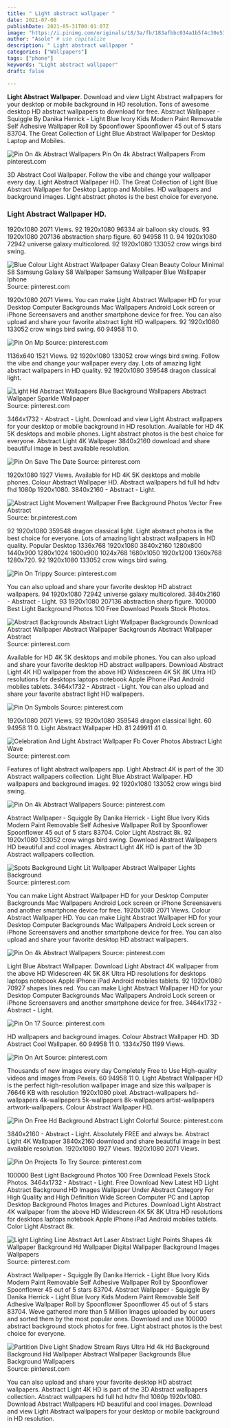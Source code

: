 ```yaml
---
title: " Light abstract wallpaper "
date: 2021-07-08
publishDate: 2021-05-31T00:01:07Z
image: "https://i.pinimg.com/originals/18/3a/fb/183afbbc034a1b5f4c30e5331072d3b9.jpg"
author: "Asole" # use capitalize
description: " Light abstract wallpaper "
categories: ["Wallpapers"]
tags: ["phone"]
keywords: "Light abstract wallpaper"
draft: false

---
```



**Light Abstract Wallpaper**. Download and view Light Abstract wallpapers for your desktop or mobile background in HD resolution. Tons of awesome desktop HD abstract wallpapers to download for free. Abstract Wallpaper - Squiggle By Danika Herrick - Light Blue Ivory Kids Modern Paint Removable Self Adhesive Wallpaper Roll by Spoonflower Spoonflower 45 out of 5 stars 83704. The Great Collection of Light Blue Abstract Wallpaper for Desktop Laptop and Mobiles.

![Pin On 4k Abstract Wallpapers](https://i.pinimg.com/originals/5d/ab/4d/5dab4d5e50156cb929c1b1946085bdde.jpg "Pin On 4k Abstract Wallpapers")
Pin On 4k Abstract Wallpapers From pinterest.com


3D Abstract Cool Wallpaper. Follow the vibe and change your wallpaper every day. Light Abstract Wallpaper HD. The Great Collection of Light Blue Abstract Wallpaper for Desktop Laptop and Mobiles. HD wallpapers and background images. Light abstract photos is the best choice for everyone.

### Light Abstract Wallpaper HD.

1920x1080 2071 Views. 92 1920x1080 96334 air balloon sky clouds. 93 1920x1080 207136 abstraction sharp figure. 60 94958 11 0. 94 1920x1080 72942 universe galaxy multicolored. 92 1920x1080 133052 crow wings bird swing.


![Blue Colour Light Abstract Wallpaper Galaxy Clean Beauty Colour Minimal S8 Samsung Galaxy S8 Wallpaper Samsung Wallpaper Blue Wallpaper Iphone](https://i.pinimg.com/originals/a2/48/43/a24843226ab051463e105e633a7e1817.jpg "Blue Colour Light Abstract Wallpaper Galaxy Clean Beauty Colour Minimal S8 Samsung Galaxy S8 Wallpaper Samsung Wallpaper Blue Wallpaper Iphone")
Source: pinterest.com

1920x1080 2071 Views. You can make Light Abstract Wallpaper HD for your Desktop Computer Backgrounds Mac Wallpapers Android Lock screen or iPhone Screensavers and another smartphone device for free. You can also upload and share your favorite abstract light HD wallpapers. 92 1920x1080 133052 crow wings bird swing. 60 94958 11 0.

![Pin On Mp](https://i.pinimg.com/originals/be/f1/46/bef1461b1159f2f8c005513c6f272075.jpg "Pin On Mp")
Source: pinterest.com

1136x640 1521 Views. 92 1920x1080 133052 crow wings bird swing. Follow the vibe and change your wallpaper every day. Lots of amazing light abstract wallpapers in HD quality. 92 1920x1080 359548 dragon classical light.

![Light Hd Abstract Wallpapers Blue Background Wallpapers Abstract Wallpaper Sparkle Wallpaper](https://i.pinimg.com/originals/48/c1/8c/48c18c40cac4a1066574268a60bec60c.jpg "Light Hd Abstract Wallpapers Blue Background Wallpapers Abstract Wallpaper Sparkle Wallpaper")
Source: pinterest.com

3464x1732 - Abstract - Light. Download and view Light Abstract wallpapers for your desktop or mobile background in HD resolution. Available for HD 4K 5K desktops and mobile phones. Light abstract photos is the best choice for everyone. Abstract Light 4K Wallpaper 3840x2160 download and share beautiful image in best available resolution.

![Pin On Save The Date](https://i.pinimg.com/originals/76/4b/17/764b171e3dfa3400cb64a3c138ff9663.jpg "Pin On Save The Date")
Source: pinterest.com

1920x1080 1927 Views. Available for HD 4K 5K desktops and mobile phones. Colour Abstract Wallpaper HD. Abstract wallpapers hd full hd hdtv fhd 1080p 1920x1080. 3840x2160 - Abstract - Light.

![Abstract Light Movement Wallpaper Free Background Photos Vector Free Abstract](https://i.pinimg.com/736x/56/67/d2/5667d2842367a9cd532fb1119598979d.jpg "Abstract Light Movement Wallpaper Free Background Photos Vector Free Abstract")
Source: br.pinterest.com

92 1920x1080 359548 dragon classical light. Light abstract photos is the best choice for everyone. Lots of amazing light abstract wallpapers in HD quality. Popular Desktop 1336x768 1920x1080 3840x2160 1280x800 1440x900 1280x1024 1600x900 1024x768 1680x1050 1920x1200 1360x768 1280x720. 92 1920x1080 133052 crow wings bird swing.

![Pin On Trippy](https://i.pinimg.com/originals/85/9d/d2/859dd2519748ebb913ccde2fbc073cca.jpg "Pin On Trippy")
Source: pinterest.com

You can also upload and share your favorite desktop HD abstract wallpapers. 94 1920x1080 72942 universe galaxy multicolored. 3840x2160 - Abstract - Light. 93 1920x1080 207136 abstraction sharp figure. 100000 Best Light Background Photos 100 Free Download Pexels Stock Photos.

![Abstract Backgrounds Abstract Light Wallpaper Backgrounds Download Abstract Wallpaper Abstract Wallpaper Backgrounds Abstract Wallpaper Abstract](https://i.pinimg.com/originals/e2/65/93/e26593ef61ac878d9070316dea52142c.jpg "Abstract Backgrounds Abstract Light Wallpaper Backgrounds Download Abstract Wallpaper Abstract Wallpaper Backgrounds Abstract Wallpaper Abstract")
Source: pinterest.com

Available for HD 4K 5K desktops and mobile phones. You can also upload and share your favorite desktop HD abstract wallpapers. Download Abstract Light 4K HD wallpaper from the above HD Widescreen 4K 5K 8K Ultra HD resolutions for desktops laptops notebook Apple iPhone iPad Android mobiles tablets. 3464x1732 - Abstract - Light. You can also upload and share your favorite abstract light HD wallpapers.

![Pin On Symbols](https://i.pinimg.com/474x/29/23/60/2923601f4e9b1d442c91ccad0b50d963.jpg "Pin On Symbols")
Source: pinterest.com

1920x1080 2071 Views. 92 1920x1080 359548 dragon classical light. 60 94958 11 0. Light Abstract Wallpaper HD. 81 249911 41 0.

![Celebration And Light Abstract Wallpaper Fb Cover Photos Abstract Light Wave](https://i.pinimg.com/originals/eb/92/fe/eb92fe14631cd09e583f28b424dc94b0.jpg "Celebration And Light Abstract Wallpaper Fb Cover Photos Abstract Light Wave")
Source: pinterest.com

Features of light abstract wallpapers app. Light Abstract 4K is part of the 3D Abstract wallpapers collection. Light Blue Abstract Wallpaper. HD wallpapers and background images. 92 1920x1080 133052 crow wings bird swing.

![Pin On 4k Abstract Wallpapers](https://i.pinimg.com/originals/a7/d6/c7/a7d6c70b625564a72dc0f4ad1d3d5df3.jpg "Pin On 4k Abstract Wallpapers")
Source: pinterest.com

Abstract Wallpaper - Squiggle By Danika Herrick - Light Blue Ivory Kids Modern Paint Removable Self Adhesive Wallpaper Roll by Spoonflower Spoonflower 45 out of 5 stars 83704. Color Light Abstract 8k. 92 1920x1080 133052 crow wings bird swing. Download Abstract Wallpapers HD beautiful and cool images. Abstract Light 4K HD is part of the 3D Abstract wallpapers collection.

![Spots Background Light Lit Wallpaper Abstract Wallpaper Lights Background](https://i.pinimg.com/originals/e8/61/7f/e8617f4b834e913a609e25dc15298ade.jpg "Spots Background Light Lit Wallpaper Abstract Wallpaper Lights Background")
Source: pinterest.com

You can make Light Abstract Wallpaper HD for your Desktop Computer Backgrounds Mac Wallpapers Android Lock screen or iPhone Screensavers and another smartphone device for free. 1920x1080 2071 Views. Colour Abstract Wallpaper HD. You can make Light Abstract Wallpaper HD for your Desktop Computer Backgrounds Mac Wallpapers Android Lock screen or iPhone Screensavers and another smartphone device for free. You can also upload and share your favorite desktop HD abstract wallpapers.

![Pin On 4k Abstract Wallpapers](https://i.pinimg.com/originals/5d/ab/4d/5dab4d5e50156cb929c1b1946085bdde.jpg "Pin On 4k Abstract Wallpapers")
Source: pinterest.com

Light Blue Abstract Wallpaper. Download Light Abstract 4K wallpaper from the above HD Widescreen 4K 5K 8K Ultra HD resolutions for desktops laptops notebook Apple iPhone iPad Android mobiles tablets. 92 1920x1080 70927 shapes lines red. You can make Light Abstract Wallpaper HD for your Desktop Computer Backgrounds Mac Wallpapers Android Lock screen or iPhone Screensavers and another smartphone device for free. 3464x1732 - Abstract - Light.

![Pin On 17](https://i.pinimg.com/originals/a0/84/33/a08433dd8ec57ae0f4afaae70ee45b17.jpg "Pin On 17")
Source: pinterest.com

HD wallpapers and background images. Colour Abstract Wallpaper HD. 3D Abstract Cool Wallpaper. 60 94958 11 0. 1334x750 1199 Views.

![Pin On Art](https://i.pinimg.com/originals/9d/9a/43/9d9a432f43734c94964ba713b640826c.jpg "Pin On Art")
Source: pinterest.com

Thousands of new images every day Completely Free to Use High-quality videos and images from Pexels. 60 94958 11 0. Light Abstract Wallpaper HD is the perfect high-resolution wallpaper image and size this wallpaper is 76646 KB with resolution 1920x1080 pixel. Abstract-wallpapers hd-wallpapers 4k-wallpapers 5k-wallpapers 8k-wallpapers artist-wallpapers artwork-wallpapers. Colour Abstract Wallpaper HD.

![Pin On Free Hd Background Abstract Light Colorful](https://i.pinimg.com/564x/4d/3e/6c/4d3e6cc2ea7370b5417098f3b75ff257.jpg "Pin On Free Hd Background Abstract Light Colorful")
Source: pinterest.com

3840x2160 - Abstract - Light. Absolutely FREE and always be. Abstract Light 4K Wallpaper 3840x2160 download and share beautiful image in best available resolution. 1920x1080 1927 Views. 1920x1080 2071 Views.

![Pin On Projects To Try](https://i.pinimg.com/originals/fa/fe/54/fafe540761a01656f60d40405616bf73.jpg "Pin On Projects To Try")
Source: pinterest.com

100000 Best Light Background Photos 100 Free Download Pexels Stock Photos. 3464x1732 - Abstract - Light. Free Download New Latest HD Light Abstract Background HD Images Wallpaper Under Abstract Category For High Quality and High Definition Wide Screen Computer PC and Laptop Desktop Background Photos Images and Pictures. Download Light Abstract 4K wallpaper from the above HD Widescreen 4K 5K 8K Ultra HD resolutions for desktops laptops notebook Apple iPhone iPad Android mobiles tablets. Color Light Abstract 8k.

![Light Lighting Line Abstract Art Laser Abstract Light Points Shapes 4k Wallpaper Background Hd Wallpaper Digital Wallpaper Background Images Wallpapers](https://i.pinimg.com/originals/ae/da/7b/aeda7be437f0839347e4a0a84d8905b8.jpg "Light Lighting Line Abstract Art Laser Abstract Light Points Shapes 4k Wallpaper Background Hd Wallpaper Digital Wallpaper Background Images Wallpapers")
Source: pinterest.com

Abstract Wallpaper - Squiggle By Danika Herrick - Light Blue Ivory Kids Modern Paint Removable Self Adhesive Wallpaper Roll by Spoonflower Spoonflower 45 out of 5 stars 83704. Abstract Wallpaper - Squiggle By Danika Herrick - Light Blue Ivory Kids Modern Paint Removable Self Adhesive Wallpaper Roll by Spoonflower Spoonflower 45 out of 5 stars 83704. Weve gathered more than 5 Million Images uploaded by our users and sorted them by the most popular ones. Download and use 100000 abstract background stock photos for free. Light abstract photos is the best choice for everyone.

![Partition Dive Light Shadow Stream Rays Ultra Hd 4k Hd Background Background Hd Wallpaper Abstract Wallpaper Backgrounds Blue Background Wallpapers](https://i.pinimg.com/originals/18/3a/fb/183afbbc034a1b5f4c30e5331072d3b9.jpg "Partition Dive Light Shadow Stream Rays Ultra Hd 4k Hd Background Background Hd Wallpaper Abstract Wallpaper Backgrounds Blue Background Wallpapers")
Source: pinterest.com

You can also upload and share your favorite desktop HD abstract wallpapers. Abstract Light 4K HD is part of the 3D Abstract wallpapers collection. Abstract wallpapers hd full hd hdtv fhd 1080p 1920x1080. Download Abstract Wallpapers HD beautiful and cool images. Download and view Light Abstract wallpapers for your desktop or mobile background in HD resolution.

